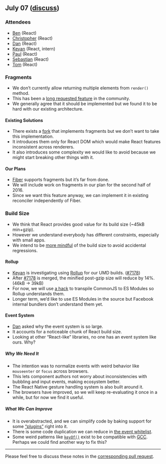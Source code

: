 ## July 07 ([discuss](https://github.com/reactjs/core-notes/pull/23))

### Attendees

* [Ben](https://twitter.com/soprano) (React)
* [Christopher](https://twitter.com/vjeux) (React)
* [Dan](https://twitter.com/dan_abramov) (React)
* [Keyan](https://twitter.com/keyanzhang) (React, intern)
* [Paul](https://twitter.com/zpao) (React)
* [Sebastian](https://twitter.com/sebmarkbage) (React)
* [Tom](https://twitter.com/tomocchino) (React)

### Fragments

* We don’t currently allow returning multiple elements from `render()` method.
* This has been a [long requested feature](https://github.com/facebook/react/issues/2127) in the community.
* We generally agree that it should be implemented but we found it to be hard with our existing architecture.

#### Existing Solutions

* There exists a [fork](https://github.com/facebook/react/issues/2127#issuecomment-216401555) that implements fragments but we don’t want to take this implementation.
* It introduces them only for React DOM which would make React features inconsistent across renderers.
* It also introduces some complexity we would like to avoid because we might start breaking other things with it.

#### Our Plans

* [Fiber](https://github.com/reactjs/core-notes/blob/master/2016-06/june-23.md#update-on-fiber) supports fragments but it’s far from done.
* We will include work on fragments in our plan for the second half of 2016.
* Since we want this feature anyway, we can implement it in existing reconciler independently of Fiber.

### Build Size

* We think that React provides good value for its build size (~45kB min+gzip).
* However we understand everybody has different constraints, especially with small apps.
* We intend to be [more mindful](https://github.com/facebook/react/issues/7205) of the build size to avoid accidental regressions.

#### Rollup

* [Keyan](https://twitter.com/keyanzhang) is investigating using [Rollup](http://rollupjs.org/) for our UMD builds. ([#7178](https://github.com/facebook/react/pull/7178))
* After [#7178](https://github.com/facebook/react/pull/7178) is merged, the minified post-gzip size will reduce by 14%. (46kB → 39kB)
* For now, we will use [a hack](https://github.com/facebook/react/pull/7178#issuecomment-230379738) to transpile CommonJS to ES Modules so Rollup understands them.
* Longer term, we’d like to use ES Modules in the source but Facebook internal bundlers don’t understand them yet.

#### Event System

* [Dan](https://twitter.com/dan_abramov) asked why the event system is so large.
* It accounts for a noticeable chunk of React build size.
* Looking at other “React-like” libraries, no one has an event system like ours. Why?

##### Why We Need It

* The intention was to normalize events with weird behavior like `mouseenter` or `focus` across browsers.
* This lets component authors not worry about inconsistencies with bubbling and input events, making ecosystem better.
* The React Native gesture handling system is also built around it.
* The browsers have improved, so we will keep re-evaluating it once in a while, but for now we find it useful.

##### What We Can Improve

* It is overabstracted, and we can simplify code by baking support for some [“plugins”](https://github.com/facebook/react/tree/1a0e3a32150468223d6f9fd0125db0f8503b76d6/src/renderers/dom/client/eventPlugins) right into it.
* There is some code duplication we can reduce in [the event whitelist](https://github.com/facebook/react/blob/1a0e3a32150468223d6f9fd0125db0f8503b76d6/src/renderers/dom/client/eventPlugins/SimpleEventPlugin.js).
* Some weird patterns like [`keyOf()`](https://github.com/facebook/react/blob/1a0e3a32150468223d6f9fd0125db0f8503b76d6/src/renderers/dom/client/eventPlugins/SimpleEventPlugin.js#L40-L41) exist to be compatible with [GCC](https://www.google.co.uk/search?q=google+closure+compiler&gws_rd=cr&ei=O7x-V_66AonOgAbov6GACA). Perhaps we could find another way to fix this?

------------

Please feel free to discuss these notes in the [corresponding pull request](https://github.com/reactjs/core-notes/pull/23).
